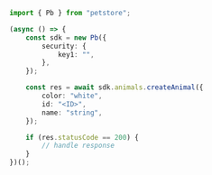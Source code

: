 <!-- Start SDK Example Usage -->
```typescript
import { Pb } from "petstore";

(async () => {
    const sdk = new Pb({
        security: {
            key1: "",
        },
    });

    const res = await sdk.animals.createAnimal({
        color: "white",
        id: "<ID>",
        name: "string",
    });

    if (res.statusCode == 200) {
        // handle response
    }
})();

```
<!-- End SDK Example Usage -->